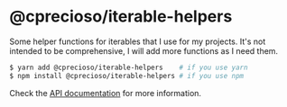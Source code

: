 # @cprecioso/iterable-helpers

Some helper functions for iterables that I use for my projects.
It's not intended to be comprehensive, I will add more functions as I need them.

```sh
$ yarn add @cprecioso/iterable-helpers    # if you use yarn
$ npm install @cprecioso/iterable-helpers # if you use npm
```

Check the [API documentation](https://cprecioso.github.io/iterable-helpers/modules.html) for more information.
